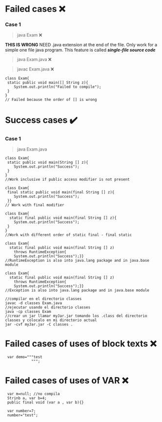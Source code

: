 
# Failed cases :x:
### Case 1
> java Exam :x: 

**THIS IS WRONG** NEED .java extension at the end of the file. Only work for a simple one file java program. This feature is called ***single-file source code***

> java Exam.java :x:

> javac Exam.java :x:

```
class Exam{
 static	public void main([] String z){
	System.out.println("Failed to compile");
 }
}
// Failed because the order of [] is wrong
```


# Success cases :heavy_check_mark:
### Case 1
> java Exam.java
```
class Exam{
 static	public void main(String [] z){
	System.out.println("Success");
 }
}
//Work inclusive if public access modifier is not present
```
```
class Exam{
 final static public void main(final String [] z){
	System.out.println("Success");
 }}
// Work with final modifier
```
```
class Exam{
  static final public void main(final String [] z){
	System.out.println("Success");
 }
}
//Work with different order of static final - final static
```
```
class Exam{
  static final public void main(final String [] z)
  	throws RuntimeException{
	System.out.println("Success");}}
//RuntimeException is also into java.lang package and in java.base module	
```
```
class Exam{
  static final public void main(final String [] z)
  	throws RuntimeException{
	System.out.println("Success");}}
//Exception is also into java.lang package and in java.base module	
```

```
//compilar en el directorio classes
javac -d classes Exam.java
//ejecutar usando el directorio classes
java -cp classes Exam
//crear un jar llamar myJar.jar tomando los .class del directorio classes y colocalo en mi directorio actual
jar -cvf myJar.jar -C classes .
```
# Failed cases of uses of block texts :x:

```
 var demo="""test
            """;
```


# Failed cases of uses of VAR :x:

```
 var m=null; //no compila
 Strinb a, var b=4;
 public final void (var a , var b){}

 var number=7;
 number="test";
```
